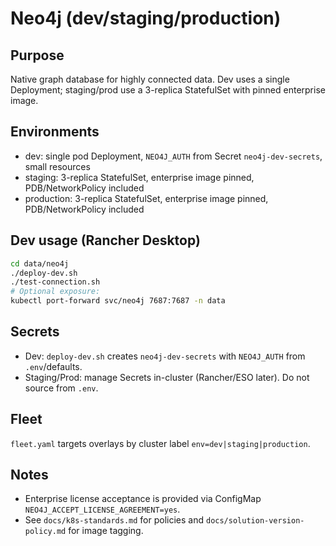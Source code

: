 # Neo4j (dev/staging/production)

## Purpose
Native graph database for highly connected data. Dev uses a single Deployment; staging/prod use a 3-replica StatefulSet with pinned enterprise image.

## Environments
- dev: single pod Deployment, `NEO4J_AUTH` from Secret `neo4j-dev-secrets`, small resources
- staging: 3-replica StatefulSet, enterprise image pinned, PDB/NetworkPolicy included
- production: 3-replica StatefulSet, enterprise image pinned, PDB/NetworkPolicy included

## Dev usage (Rancher Desktop)
```bash
cd data/neo4j
./deploy-dev.sh
./test-connection.sh
# Optional exposure:
kubectl port-forward svc/neo4j 7687:7687 -n data
```

## Secrets
- Dev: `deploy-dev.sh` creates `neo4j-dev-secrets` with `NEO4J_AUTH` from `.env`/defaults.
- Staging/Prod: manage Secrets in-cluster (Rancher/ESO later). Do not source from `.env`.

## Fleet
`fleet.yaml` targets overlays by cluster label `env=dev|staging|production`.

## Notes
- Enterprise license acceptance is provided via ConfigMap `NEO4J_ACCEPT_LICENSE_AGREEMENT=yes`.
- See `docs/k8s-standards.md` for policies and `docs/solution-version-policy.md` for image tagging.